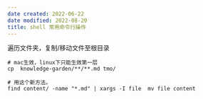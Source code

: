 ```yaml
---
date created: 2022-06-22
date modified: 2022-08-20
title: shell 常用命令行操作
---
```


遍历文件夹，复制/移动文件至根目录

```
# mac生效，linux下只能生效第一层
cp  knowledge-garden/**/**.md tmo/

# 用这个新方法。
find content/ -name "*.md" | xargs -I file  mv file content
```
